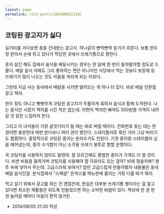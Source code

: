 ```yaml
---
layout: page
permalink: /old_posts/201408052130/
---
```


## 코팅된 광고지가 싫다

길거리를 가다보면 종종 건네받는 광고지. 하나같이 빤딱빤딱 윤기가 흐른다. 보통 한두장 받아서 손에 쥐고 있다가 적당한 곳에서 쓰레기통으로 향한다.

혼자 살긴 해도 집에서 음식을 배달시키는 경우는 한 달에 한 번이 될까말까할 정도로 드물다. 배달 음식 자체도 그리 좋아하는 편은 아니지만 식당에서 먹는 것보다 포장재 등 쓰레기가 많이 나오는 것도 이들을 꺼리게 되는 이유다.

그런데 지금 사는 동네에서 배달을 시키면 딸려오는 게 하나 더 있다. 바로 배달 전문점 광고 책자.

한두 장도 아니고 빳빳하게 코팅된 광고지가 두툼하게 묶여서 음식과 함께 도착한다. 나는 음식만 시켰지 책자를 시킨 적은 없는데. 어쩐지 책자만 빠져도 500원쯤 가격이 내려갈 것 같은 느낌마저 든다.

그리고 이 녀석들이 가장 골칫거리가 될 때는 바로 버릴 때이다. 전화번호 찾는 데는 한 권이면 충분한데 매번 받다보니 여러 권이 쌓인다. 스테이플러로 묶인 거라 그냥 버리기도 찜찜하다. 결정적으로 코팅된 종이는 분리수거도 안된다. 기껏 종이랑 스테이플러 심을 떼어냈는데, 종이 수거함이 아닌 소각용 쓰레기 봉투로 향할 운명이다.

꼭 코팅지를 사용하지 않아도 될텐데. 잘 모르긴해도 평범한 종이가 가격도 더 쌀 것이다. 비싼 비용을 들여가며 코팅지를 사용해야 할 이유라도 있는 걸까? 비에 젖을까봐? 봉투 속에 넣어서 주는데. 고급스러워 보여서? 암만 고급스럽게 만들어봤자 내용물은 동네 배달 음식인걸. 분식집에서 "스페샬" 돈까스를 메뉴판에 올리는 거랑 다를 바가 뭐지.

먹고 살기 위해서 광고를 하는 건 괜찮은데, 현실은 대부분 쓰레기통 행이라는 걸 알고 있다면 최소한 재활용은 되도록 만들었으면 하는 소박한 바람이 있다. 책상에 한 권 한 권 늘어갈 때마다 마음이 편치 않거든.




- 2014/08/05 21:30 작성